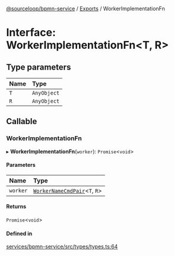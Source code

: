 [@sourceloop/bpmn-service](../README.md) / [Exports](../modules.md) / WorkerImplementationFn

# Interface: WorkerImplementationFn<T, R\>

## Type parameters

| Name | Type |
| :------ | :------ |
| `T` | `AnyObject` |
| `R` | `AnyObject` |

## Callable

### WorkerImplementationFn

▸ **WorkerImplementationFn**(`worker`): `Promise`<`void`\>

#### Parameters

| Name | Type |
| :------ | :------ |
| `worker` | [`WorkerNameCmdPair`](../modules.md#workernamecmdpair)<`T`, `R`\> |

#### Returns

`Promise`<`void`\>

#### Defined in

[services/bpmn-service/src/types/types.ts:64](https://github.com/sourcefuse/loopback4-microservice-catalog/blob/6c16af104/services/bpmn-service/src/types/types.ts#L64)

